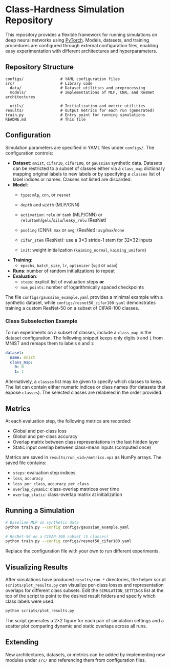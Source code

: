 # Class-Hardness Simulation Repository

This repository provides a flexible framework for running simulations on deep neural networks using [PyTorch](https://pytorch.org/). Models, datasets, and training procedures are configured through external configuration files, enabling easy experimentation with different architectures and hyperparameters.

## Repository Structure

```
configs/                # YAML configuration files
src/                    # Library code
  data/                 # Dataset utilities and preprocessing
  models/               # Implementations of MLP, CNN, and ResNet architectures

  utils/                # Initialization and metric utilities
results/                # Output metrics for each run (generated)
train.py                # Entry point for running simulations
README.md               # This file
```

## Configuration

Simulation parameters are specified in YAML files under `configs/`. The configuration controls:

- **Dataset**: `mnist`, `cifar10`, `cifar100`, or `gaussian` synthetic data. Datasets can be
  restricted to a subset of classes either via a `class_map` dictionary mapping original
  labels to new labels or by specifying a `classes` list of label indices or names. Classes
  not listed are discarded.
- **Model**:
  - `type`: `mlp`, `cnn`, or `resnet`
  - `depth` and `width` (MLP/CNN)
  - `activation`: `relu` or `tanh` (MLP/CNN) or `relu`/`tanh`/`gelu`/`silu`/`leaky_relu` (ResNet)
  - `pooling` (CNN): `max` or `avg`; (ResNet): `avg`/`max`/`none`
  - `cifar_stem` (ResNet): use a 3×3 stride-1 stem for 32×32 inputs

  - `init`: weight initialization (`kaiming_normal`, `kaiming_uniform`)
- **Training**:
  - `epochs`, `batch_size`, `lr`, `optimizer` (`sgd` or `adam`)
- **Runs**: number of random initializations to repeat
- **Evaluation**:
  - `steps`: explicit list of evaluation steps **or**
  - `num_points`: number of logarithmically spaced checkpoints

The file `configs/gaussian_example.yaml` provides a minimal example with a synthetic dataset, while
`configs/resnet50_cifar100.yaml` demonstrates training a custom ResNet-50 on a subset of CIFAR-100 classes.


### Class Subselection Example

To run experiments on a subset of classes, include a `class_map` in the dataset
configuration. The following snippet keeps only digits `0` and `1` from MNIST
and remaps them to labels `0` and `1`:

```yaml
dataset:
  name: mnist
  class_map:
    0: 0
    1: 1
```

Alternatively, a ``classes`` list may be given to specify which classes to keep. The list can
contain either numeric indices or class names (for datasets that expose ``classes``).
The selected classes are relabeled in the order provided.

## Metrics

At each evaluation step, the following metrics are recorded:

- Global and per-class loss
- Global and per-class accuracy
- Overlap matrix between class representations in the last hidden layer
- Static input overlap between class-mean inputs (computed once)

Metrics are saved in `results/run_<id>/metrics.npz` as NumPy arrays. The saved file contains:

- `steps`: evaluation step indices
- `loss`, `accuracy`
- `loss_per_class`, `accuracy_per_class`
- `overlap_dynamic`: class-overlap matrices over time
- `overlap_static`: class-overlap matrix at initialization

## Running a Simulation

```bash
# Baseline MLP on synthetic data
python train.py --config configs/gaussian_example.yaml

# ResNet-50 on a CIFAR-100 subset (5 classes)
python train.py --config configs/resnet50_cifar100.yaml

```

Replace the configuration file with your own to run different experiments.

## Visualizing Results

After simulations have produced `results/run_*` directories, the helper script
`scripts/plot_results.py` can visualize per-class losses and representation
overlaps for different class subsets. Edit the `SIMULATION_SETTINGS` list at the
top of the script to point to the desired result folders and specify which class
labels were used.

```bash
python scripts/plot_results.py
```

The script generates a 2×2 figure for each pair of simulation settings and a
scatter plot comparing dynamic and static overlaps across all runs.

## Extending

New architectures, datasets, or metrics can be added by implementing new modules under `src/` and referencing them from configuration files.
